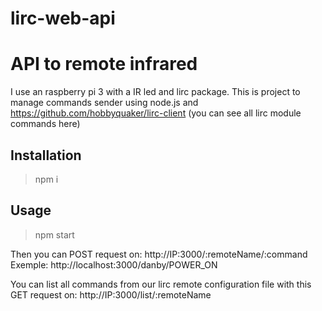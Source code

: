 # lirc-web-api

# API to remote infrared
I use an raspberry pi 3 with a IR led and lirc package. This is project to manage commands sender using node.js and https://github.com/hobbyquaker/lirc-client  (you can see all lirc module commands here)

## Installation
> npm i

## Usage

> npm start

Then you can POST request on: http://IP:3000/:remoteName/:command
Exemple: http://localhost:3000/danby/POWER_ON

You can list all commands from our lirc remote configuration file with this GET request on: http://IP:3000/list/:remoteName
